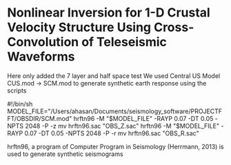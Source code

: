 # Nonlinear Inversion for 1-D Crustal Velocity Structure Using Cross-Convolution of Teleseismic Waveforms
Here only added the 7 layer and half space test 
We used Central US Model CUS.mod -> SCM.mod to generate synthetic earth response using the scripts

#!/bin/sh
MODEL_FILE="/Users/ahasan/Documents/seismology_software/PROJECTFFT/OBSDIR/SCM.mod"
hrftn96 -M "$MODEL_FILE" -RAYP 0.07 -DT 0.05 -NPTS 2048 -P -z
mv hrftn96.sac "OBS_Z.sac"
hrftn96 -M "$MODEL_FILE" -RAYP 0.07 -DT 0.05 -NPTS 2048 -P -r
mv hrftn96.sac "OBS_R.sac"

hrftn96, a program of Computer Program in Seismology (Herrmann, 2013) is used to generate synthetic seismograms


